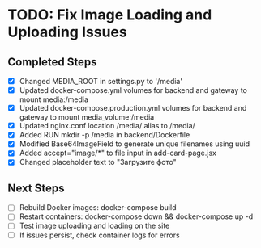 # TODO: Fix Image Loading and Uploading Issues

## Completed Steps
- [x] Changed MEDIA_ROOT in settings.py to '/media'
- [x] Updated docker-compose.yml volumes for backend and gateway to mount media:/media
- [x] Updated docker-compose.production.yml volumes for backend and gateway to mount media_volume:/media
- [x] Updated nginx.conf location /media/ alias to /media/
- [x] Added RUN mkdir -p /media in backend/Dockerfile
- [x] Modified Base64ImageField to generate unique filenames using uuid
- [x] Added accept="image/*" to file input in add-card-page.jsx
- [x] Changed placeholder text to "Загрузите фото"

## Next Steps
- [ ] Rebuild Docker images: docker-compose build
- [ ] Restart containers: docker-compose down && docker-compose up -d
- [ ] Test image uploading and loading on the site
- [ ] If issues persist, check container logs for errors
